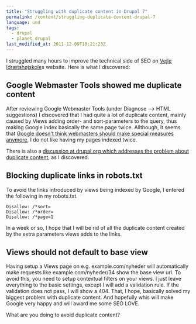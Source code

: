 ```yaml
---
title: "Struggling with duplicate content in Drupal 7"
permalink: /content/struggling-duplicate-content-drupal-7
language: und
tags:
  - drupal
  - planet drupal
last_modified_at: 2011-12-09T10:21:23Z
---
```


I struggled many hours to improve the technical side of SEO on [Vejle Idrætshøjskole](http://vih.dk)s website. Here is what I discovered:

Google Webmaster Tools showed me duplicate content
--------------------------------------------------

After reviewing Google Webmaster Tools (under Diagnose --> HTML suggestions) I discovered that I had quite a lot of duplicate content, mainly caused by Views adding order- and sort-parameters to the query, thus making Google index basically the same page twice. Allthough, it seems that [Google doesn't think webmasters should make special measures anymore](http://support.google.com/webmasters/bin/answer.py?hl=en&answer=66359), I do not like having my pages indexed twice.

There is also a [discussion at drupal.org which addresses the problem about duplicate content](http://drupal.org/node/345620), as I discovered.

Blocking duplicate links in robots.txt
--------------------------------------

To avoid the links introduced by views being indexed by Google, I entered the following in my robots.txt.

```
Disallow: /*sort=
Disallow: /*order=
Disallow: /*page=1
```
In a week or so, I hope that I will be rid of all the duplicate content created by the extra parameters views adds to the links.

Views should not default to base view
-------------------------------------

Having setup a Views page on e.g. example.com/nyheder will automatically make requests like example.com/nyheder/34 show the base view url. To avoid this, you need to setup contextual filters on your views. I just leave everything to the basic settings, except I will add a validation rule. If the validation does not pass, I will show a 404. That, I hope, basically solved my biggest problem with duplicate content. And hopefully whis will make Google very happy and will award me some SEO LOVE.

What are you doing to avoid duplicate content?
